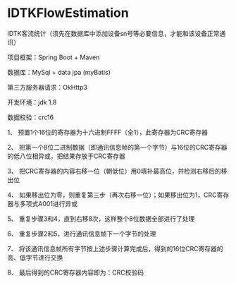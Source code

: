 # IDTKFlowEstimation
IDTK客流统计（须先在数据库中添加设备sn号等必要信息，才能和该设备正常通讯）

项目框架：Spring Boot + Maven

数据库：MySql + data jpa (myBatis)

第三方服务器请求：OkHttp3

开发环境：jdk 1.8

数据校验：crc16

1、  预置1个16位的寄存器为十六进制FFFF（全1），此寄存器为CRC寄存器

2、  把第一个8位二进制数据（即通讯信息帧的第一个字节）与16位的CRC寄存器的低八位相异或，把结果存放于CRC寄存器

3、  把CRC寄存器的内容右移一位（朝低位）用0填补最高位，并检测右移后的移出位

4、  如果移出位为零，则重复第三步（再次右移一位）；如果移出位为1，CRC寄存器与多项式A001进行异或

5、  重复步骤3和4，直到右移8次，这样整个8位数据全部进行了处理

6、  重复步骤2和5，进行通讯信息帧下一个字节的处理

7、  将该通讯信息帧所有字节按上述步骤计算完成后，得到的16位CRC寄存器的高、低字节进行交换

8、  最后得到的CRC寄存器内容即为：CRC校验码


